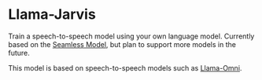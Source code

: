 # Llama-Jarvis
Train a speech-to-speech model using your own language model. Currently based on the [Seamless Model](https://huggingface.co/collections/facebook/seamless-communication-6568d486ef451c6ba62c7724), but plan to support more models in the future.

This model is based on speech-to-speech models such as [Llama-Omni](https://github.com/ictnlp/LLaMA-Omni).
